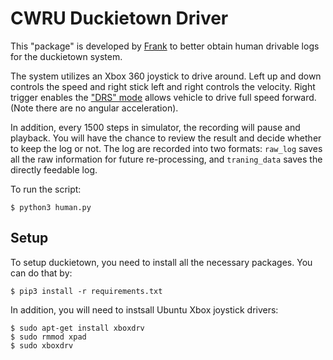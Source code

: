 # CWRU Duckietown Driver

This "package" is developed by [Frank](Chude.Qian@case.edu) to better obtain human drivable logs for the duckietown system. 

The system utilizes an Xbox 360 joystick to drive around. Left up and down controls the speed and right stick left and right controls the velocity. Right trigger enables the ["DRS" mode](https://en.wikipedia.org/wiki/Drag_reduction_system) allows vehicle to drive full speed forward. (Note there are no angular acceleration). 

In addition, every 1500 steps in simulator, the recording will pause and playback. You will have the chance to review the result and decide whether to keep the log or not. The log are recorded into two formats: `raw_log` saves all the raw information for future re-processing, and `traning_data` saves the directly feedable log.

To run the script:

    $ python3 human.py

## Setup

To setup duckietown, you need to install all the necessary packages. You can do that by:

    $ pip3 install -r requirements.txt

In addition, you will need to instsall Ubuntu Xbox joystick drivers:

    $ sudo apt-get install xboxdrv
    $ sudo rmmod xpad
    $ sudo xboxdrv

